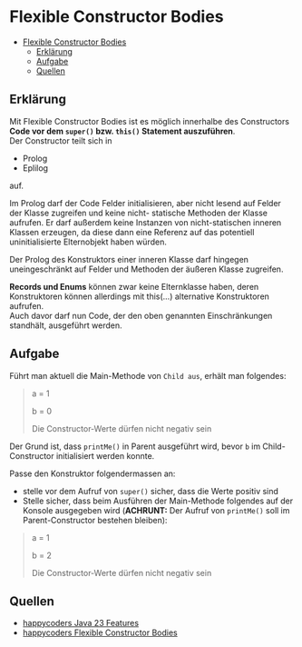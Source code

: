 # Flexible Constructor Bodies

<!-- TOC -->
* [Flexible Constructor Bodies](#flexible-constructor-bodies)
  * [Erklärung](#erklärung)
  * [Aufgabe](#aufgabe)
  * [Quellen](#quellen)
<!-- TOC -->

## Erklärung
Mit Flexible Constructor Bodies ist es möglich innerhalbe des Constructors **Code vor dem `super()` bzw. `this()` 
Statement auszuführen**.<br>
Der Constructor teilt sich in
- Prolog
- Eplilog

auf.

Im Prolog darf der Code Felder initialisieren, aber nicht lesend auf Felder der Klasse zugreifen und keine nicht-
statische Methoden der Klasse aufrufen. Er darf außerdem keine Instanzen von nicht-statischen inneren Klassen erzeugen, 
da diese dann eine Referenz auf das potentiell uninitialisierte Elternobjekt haben würden.

Der Prolog des Konstruktors einer inneren Klasse darf hingegen uneingeschränkt auf Felder und Methoden der äußeren 
Klasse zugreifen.

**Records und Enums** können zwar keine Elternklasse haben, deren Konstruktoren können allerdings mit this(...)
alternative Konstruktoren aufrufen.<br>
Auch davor darf nun Code, der den oben genannten Einschränkungen standhält, ausgeführt werden.

## Aufgabe
Führt man aktuell die Main-Methode von `Child aus`, erhält man folgendes:
> a = 1
> 
> b = 0
> 
> Die Constructor-Werte dürfen nicht negativ sein

Der Grund ist, dass `printMe()` in Parent ausgeführt wird, bevor `b` im Child-Constructor initialisiert werden konnte.

Passe den Konstruktor folgendermassen an:
- stelle vor dem Aufruf von `super()` sicher, dass die Werte positiv sind
- Stelle sicher, dass beim Ausführen der Main-Methode folgendes auf der Konsole ausgegeben wird (**ACHRUNT:** Der Aufruf 
  von `printMe()` soll im Parent-Constructor bestehen bleiben):
> a = 1
>
> b = 2
> 
> Die Constructor-Werte dürfen nicht negativ sein

## Quellen
- [happycoders Java 23 Features](https://www.happycoders.eu/de/java/java-23-features/#Scoped_Values_Third_Preview_-_JEP_481)
- [happycoders Flexible Constructor Bodies](https://www.happycoders.eu/de/java/flexible-constructor-bodies/)